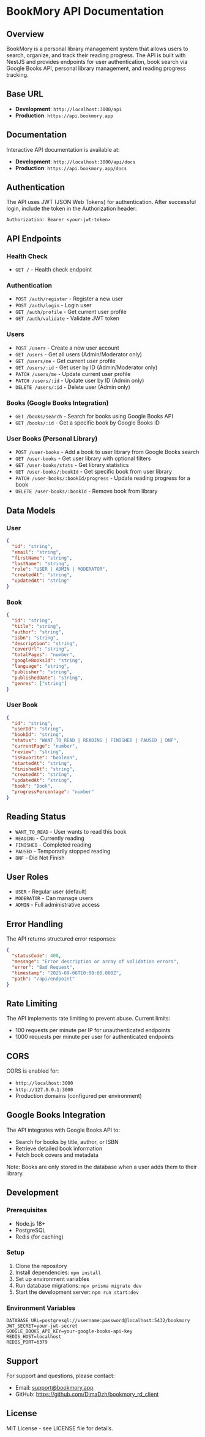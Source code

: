 # BookMory API Documentation

## Overview

BookMory is a personal library management system that allows users to search, organize, and track their reading progress. The API is built with NestJS and provides endpoints for user authentication, book search via Google Books API, personal library management, and reading progress tracking.

## Base URL

- **Development**: `http://localhost:3000/api`
- **Production**: `https://api.bookmory.app`

## Documentation

Interactive API documentation is available at:

- **Development**: `http://localhost:3000/api/docs`
- **Production**: `https://api.bookmory.app/docs`

## Authentication

The API uses JWT (JSON Web Tokens) for authentication. After successful login, include the token in the Authorization header:

```
Authorization: Bearer <your-jwt-token>
```

## API Endpoints

### Health Check

- `GET /` - Health check endpoint

### Authentication

- `POST /auth/register` - Register a new user
- `POST /auth/login` - Login user
- `GET /auth/profile` - Get current user profile
- `GET /auth/validate` - Validate JWT token

### Users

- `POST /users` - Create a new user account
- `GET /users` - Get all users (Admin/Moderator only)
- `GET /users/me` - Get current user profile
- `GET /users/:id` - Get user by ID (Admin/Moderator only)
- `PATCH /users/me` - Update current user profile
- `PATCH /users/:id` - Update user by ID (Admin only)
- `DELETE /users/:id` - Delete user (Admin only)

### Books (Google Books Integration)

- `GET /books/search` - Search for books using Google Books API
- `GET /books/:id` - Get a specific book by Google Books ID

### User Books (Personal Library)

- `POST /user-books` - Add a book to user library from Google Books search
- `GET /user-books` - Get user library with optional filters
- `GET /user-books/stats` - Get library statistics
- `GET /user-books/:bookId` - Get specific book from user library
- `PATCH /user-books/:bookId/progress` - Update reading progress for a book
- `DELETE /user-books/:bookId` - Remove book from library

## Data Models

### User

```json
{
  "id": "string",
  "email": "string",
  "firstName": "string",
  "lastName": "string",
  "role": "USER | ADMIN | MODERATOR",
  "createdAt": "string",
  "updatedAt": "string"
}
```

### Book

```json
{
  "id": "string",
  "title": "string",
  "author": "string",
  "isbn": "string",
  "description": "string",
  "coverUrl": "string",
  "totalPages": "number",
  "googleBooksId": "string",
  "language": "string",
  "publisher": "string",
  "publishedDate": "string",
  "genres": ["string"]
}
```

### User Book

```json
{
  "id": "string",
  "userId": "string",
  "bookId": "string",
  "status": "WANT_TO_READ | READING | FINISHED | PAUSED | DNF",
  "currentPage": "number",
  "review": "string",
  "isFavorite": "boolean",
  "startedAt": "string",
  "finishedAt": "string",
  "createdAt": "string",
  "updatedAt": "string",
  "book": "Book",
  "progressPercentage": "number"
}
```

## Reading Status

- `WANT_TO_READ` - User wants to read this book
- `READING` - Currently reading
- `FINISHED` - Completed reading
- `PAUSED` - Temporarily stopped reading
- `DNF` - Did Not Finish

## User Roles

- `USER` - Regular user (default)
- `MODERATOR` - Can manage users
- `ADMIN` - Full administrative access

## Error Handling

The API returns structured error responses:

```json
{
  "statusCode": 400,
  "message": "Error description or array of validation errors",
  "error": "Bad Request",
  "timestamp": "2025-09-06T10:00:00.000Z",
  "path": "/api/endpoint"
}
```

## Rate Limiting

The API implements rate limiting to prevent abuse. Current limits:

- 100 requests per minute per IP for unauthenticated endpoints
- 1000 requests per minute per user for authenticated endpoints

## CORS

CORS is enabled for:

- `http://localhost:3000`
- `http://127.0.0.1:3000`
- Production domains (configured per environment)

## Google Books Integration

The API integrates with Google Books API to:

- Search for books by title, author, or ISBN
- Retrieve detailed book information
- Fetch book covers and metadata

Note: Books are only stored in the database when a user adds them to their library.

## Development

### Prerequisites

- Node.js 18+
- PostgreSQL
- Redis (for caching)

### Setup

1. Clone the repository
2. Install dependencies: `npm install`
3. Set up environment variables
4. Run database migrations: `npx prisma migrate dev`
5. Start the development server: `npm run start:dev`

### Environment Variables

```
DATABASE_URL=postgresql://username:password@localhost:5432/bookmory
JWT_SECRET=your-jwt-secret
GOOGLE_BOOKS_API_KEY=your-google-books-api-key
REDIS_HOST=localhost
REDIS_PORT=6379
```

## Support

For support and questions, please contact:

- Email: support@bookmory.app
- GitHub: https://github.com/DimaDzh/bookmory_rd_client

## License

MIT License - see LICENSE file for details.
